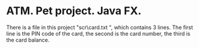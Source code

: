 # ATM. Pet project. Java FX. 
There is a file in this project "scr\card.txt ", which contains 3 lines. The first line is the PIN code of the card, the second is the card number, the third is the card balance.
